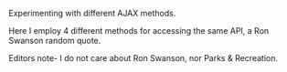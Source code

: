 Experimenting with different AJAX methods.

Here I employ 4 different methods for accessing the same API, a Ron Swanson random quote. 

Editors note- I do not care about Ron Swanson, nor Parks & Recreation. 